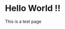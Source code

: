 
<html>
  <head>
    </head>
<body>
    <h1> Hello World !! </h1>
    <p> This is a test page </p>
    </body>
  </html>
